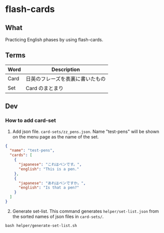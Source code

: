 # flash-cards

## What

Practicing English phases by using flash-cards.

## Terms

| Word | Description                      |
| ---- | -------------------------------- |
| Card | 日英のフレーズを表裏に書いたもの |
| Set  | Card のまとまり                  |

## Dev

### How to add card-set

1. Add json file.
   `card-sets/zz_pens.json`. Name "test-pens" will be shown on the menu page as the name of the set.

```json
{
  "name": "test-pens",
  "cards": [
    {
      "japanese": "これはペンです。",
      "english": "This is a pen."
    },
    {
      "japanese": "あれはペンですか。",
      "english": "Is that a pen?"
    }
  ]
}
```

2. Generate set-list. This command generates `helper/set-list.json` from the sorted names of json files in `card-sets/`.

```
bash helper/generate-set-list.sh
```
